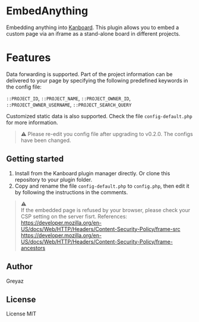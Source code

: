 # EmbedAnything
Embedding anything into [Kanboard](https://github.com/kanboard/kanboard). This plugin allows you to embed a custom page via an iframe as a stand-alone board in different projects.

# Features
Data forwarding is supported. Part of the project information can be delivered to your page by specifying the following predefined keywords in the config file: 

`::PROJECT_ID`, `::PROJECT_NAME`, `::PROJECT_OWNER_ID`, `::PROJECT_OWNER_USERNAME`, `::PROJECT_SEARCH_QUERY` 

Customized static data is also supported. Check the file `config-default.php` for more information.

> ⚠️ Please re-edit you config file after upgrading to v0.2.0. The configs have been changed.

## Getting started
1. Install from the Kanboard plugin manager directly. Or clone this repository to your plugin folder.
2. Copy and rename the file `config-default.php` to `config.php`, then edit it by following the instructions in the comments.

> ⚠️   
>If the embedded page is refused by your browser, please check your CSP setting on the server fisrt. References:   
> https://developer.mozilla.org/en-US/docs/Web/HTTP/Headers/Content-Security-Policy/frame-src   
> https://developer.mozilla.org/en-US/docs/Web/HTTP/Headers/Content-Security-Policy/frame-ancestors



## Author
Greyaz

## License
License MIT
